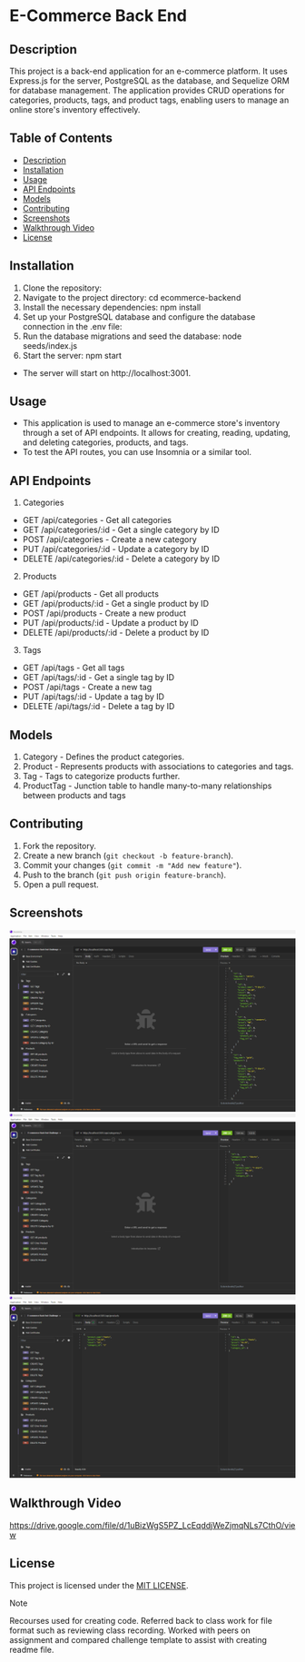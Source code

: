 # E-Commerce Back End

## Description

This project is a back-end application for an e-commerce platform. It uses Express.js for the server, PostgreSQL as the database, and Sequelize ORM for database management. The application provides CRUD operations for categories, products, tags, and product tags, enabling users to manage an online store's inventory effectively.

## Table of Contents

- [Description](#Description)
- [Installation](#installation)
- [Usage](#usage)
- [API Endpoints](#api-endpoints)
- [Models](#models)
- [Contributing](#contributing)
- [Screenshots](#screenshots)
- [Walkthrough Video](#walkthrough-video)
- [License](#license)

## Installation

1. Clone the repository:
2. Navigate to the project directory: cd ecommerce-backend
3. Install the necessary dependencies: npm install
4. Set up your PostgreSQL database and configure the database connection in the .env file:
5. Run the database migrations and seed the database: node seeds/index.js
6. Start the server: npm start

- The server will start on http://localhost:3001.

## Usage

- This application is used to manage an e-commerce store's inventory through a set of API endpoints. It allows for creating, reading, updating, and deleting categories, products, and tags.
- To test the API routes, you can use Insomnia or a similar tool.

## API Endpoints

1. Categories

- GET /api/categories - Get all categories
- GET /api/categories/:id - Get a single category by ID
- POST /api/categories - Create a new category
- PUT /api/categories/:id - Update a category by ID
- DELETE /api/categories/:id - Delete a category by ID

2. Products

- GET /api/products - Get all products
- GET /api/products/:id - Get a single product by ID
- POST /api/products - Create a new product
- PUT /api/products/:id - Update a product by ID
- DELETE /api/products/:id - Delete a product by ID

3. Tags

- GET /api/tags - Get all tags
- GET /api/tags/:id - Get a single tag by ID
- POST /api/tags - Create a new tag
- PUT /api/tags/:id - Update a tag by ID
- DELETE /api/tags/:id - Delete a tag by ID

## Models

1. Category - Defines the product categories.
2. Product - Represents products with associations to categories and tags.
3. Tag - Tags to categorize products further.
4. ProductTag - Junction table to handle many-to-many relationships between products and tags

## Contributing

1. Fork the repository.
2. Create a new branch (`git checkout -b feature-branch`).
3. Commit your changes (`git commit -m "Add new feature"`).
4. Push to the branch (`git push origin feature-branch`).
5. Open a pull request.

## Screenshots

![E-commerce-Back-End/images/Insomnia1.png](images/Insomnia1.png)
![E-commerce-Back-End/images/Insomnia2.png](images/Insomnia2.png)
![E-commerce-Back-End/images/Insomnia3.png](images/Insomnia3.png)

## Walkthrough Video 

https://drive.google.com/file/d/1uBizWgS5PZ_LcEqddjWeZjmqNLs7CthO/view 

## License

This project is licensed under the [MIT LICENSE](LICENSE).

> [!NOTE]  
> Recourses used for creating code. Referred back to class work for file format such as reviewing class recording. Worked with peers on assignment and compared challenge template to assist with creating readme file.
